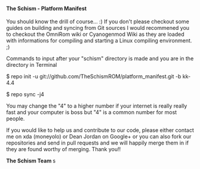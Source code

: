 <h4>
The Schism - Platform Manifest
</h4>
You should know the drill of course... :) If you don't please checkout some guides on building and syncing from Git sources
I would recommened you to checkout the OmniRom wiki or Cyanogenmod Wiki as they are loaded with informations for compiling and starting a Linux compiling environment. ;) 

Commands to input after your "schism" directory is made and you are in the directory in Terminal

$ repo init -u git://github.com/TheSchismROM/platform_manifest.git -b kk-4.4

$ repo sync -j4

You may change the "4" to a higher number if your internet is really really fast and your computer is boss but "4" is a common number for most people.

If you would like to help us and contribute to our code, please either contact me on xda (moneyolo) or Dean Jordan on Google+ or you can also fork our repositories and send in pull requests and we will happily merge them in if they are found worthy of merging. Thank you!!

<b>
The Schism Team
</b>s
